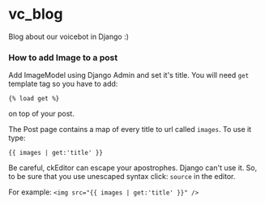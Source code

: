 # vc_blog
Blog about our voicebot in Django :)

### How to add Image to a post
Add ImageModel using Django Admin and set it's title.
You will need `get` template tag so you have to add:

`{% load get %}`

on top of your post.

The Post page contains a map of every title to url called `images`. To use it type:

`{{ images | get:'title' }}`

Be careful, ckEditor can escape your apostrophes. Django can't use it. So, to be sure that you use unescaped syntax click: `source` in the editor.

For example:
`<img src="{{ images | get:'title' }}" />`

